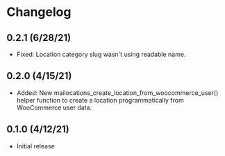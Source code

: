 # Changelog

## 0.2.1 (6/28/21)
* Fixed: Location category slug wasn't using readable name.

## 0.2.0 (4/15/21)
* Added: New mailocations_create_location_from_woocommerce_user() helper function to create a location programmatically from WooCommerce user data.

## 0.1.0 (4/12/21)
* Initial release
